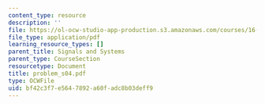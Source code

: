 ```yaml
---
content_type: resource
description: ''
file: https://ol-ocw-studio-app-production.s3.amazonaws.com/courses/16-01-unified-engineering-i-ii-iii-iv-fall-2005-spring-2006/bf42c3f7e5647892a60fadc8b03deff9_problem_s04.pdf
file_type: application/pdf
learning_resource_types: []
parent_title: Signals and Systems
parent_type: CourseSection
resourcetype: Document
title: problem_s04.pdf
type: OCWFile
uid: bf42c3f7-e564-7892-a60f-adc8b03deff9
---
```

